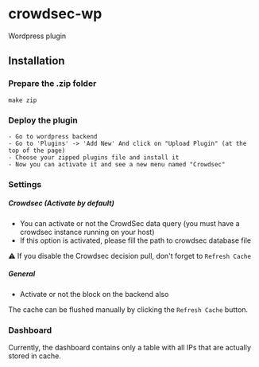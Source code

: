 # crowdsec-wp
Wordpress plugin

## Installation

### Prepare the .zip folder

```make zip```

### Deploy the plugin

```
- Go to wordpress backend
- Go to 'Plugins' -> 'Add New' And click on "Upload Plugin" (at the top of the page)
- Choose your zipped plugins file and install it
- Now you can activate it and see a new menu named "Crowdsec"
```

### Settings

##### Crowdsec (Activate by default)

- You can activate or not the CrowdSec data query (you must have a crowdsec instance running on your host)
- If this option is activated, please fill the path to crowdsec database file

:warning: If you disable the Crowdsec decision pull, don't forget to `Refresh Cache`

##### General

 - Activate or not the block on the backend also
 
The cache can be flushed manually by clicking the `Refresh Cache` button. 

### Dashboard

Currently, the dashboard contains only a table with all IPs that are actually stored in cache.


